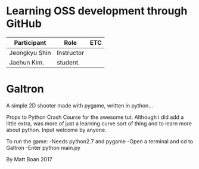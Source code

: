 # Learning OSS development through GitHub

| Participant   | Role       | ETC |
|---------------|------------|-----|
| Jeongkyu Shin | Instructor |     |
| Jaehun Kim.   | student.   |     |

# Galtron
A simple 2D shooter made with pygame, written in python...

Props to Python Crash Course for the awesome tut. Although i did add a little extra, was more of just a learning curve sort of thing and to learn more about python. Input welcome by anyone.

To run the game:
	-Needs python2.7 and pygame
	-Open a terminal and cd to Galtron
	-Enter python main.py

By Matt Boan 2017
  
